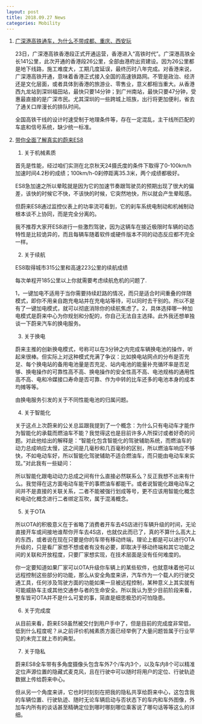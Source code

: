 ```yaml
---
layout: post
title: 2018.09.27 News
categories: Mobility
---
```


1. [广深港高铁通车，为什么不带成都、重庆、西安玩](https://www.huxiu.com/article/264404.html)

    23日，广深港高铁香港段正式开通运营，香港进入“高铁时代”。广深港高铁全长141公里，此次开通的香港段26公里，全部由港府出资建设。因为26公里都是地下线路，施工难度大，工期几度延误，最终历时八年完成。对香港来说，广深港高铁开通，意味着香港正式接入全国的高速铁路网。不管是政治、经济还是文化层面，或者具体到香港的旅游业、零售业，意义都相当重大。从香港西九龙站到深圳福田站，最快只要14分钟；到广州南站，最快只要47分钟，受惠最直接的是广深市民。尤其深圳的一些跨城上班族，出行将更加便利，省去了通关口岸漫长的排队时间。

    全国高铁干线的设计时速受制于地理条件等，存在一定混乱，主干线所匹配的车底和信号系统，缺少统一标准。

2. [带你全面了解真实的蔚来ES8](https://www.huxiu.com/article/264554.html)

    1. 关于机械素质

    首先是性能，经过咱们实测在北京秋天24摄氏度的条件下取得了0-100km/h加速时间4.2秒的成绩；100km/h-0刹停距离35.3米，两个成绩都极好。

    ES8急加速之所以晕眩就是因为它的加速节奏跟驾驶员的预期出现了很大的偏差，该快的时候它不快，不该快的时候，它突然地快，所以就会产生晕眩感。

    但蔚来ES8通过监控仪表上的功率流可看到，它的刹车系统电制动和机械制动根本谈不上协同，而是完全分离的。

    我不推荐大家开ES8进行一些激烈驾驶，因为这辆车在接近极限时车辆的动态特性是比较诡异的，而且每辆车随着软件或硬件版本不同的动态反应都不完全一样。

    2. 关于续航

    ES8取得城市315公里和高速223公里的续航成绩

    每次单程开185公里以上你就需要考虑续航危机的问题了.

    1，一键加电不适用于当你需要持续赶路的情况，而只是适合时间重叠的伴随模式，即你不用亲自跑充电站并在充电站等待，可以同时去干别的。所以不是有了一键加电模式，就可以彻底消除你的续航焦虑了。2，具体选择哪一种加电模式是蔚来中心为你规划和分配的，你自己无法自主选择。此外我还想单独谈一下蔚来汽车的换电服务。

    3. 关于换电

    蔚来主推的创新换电模式，号称可以在3分钟之内完成车辆换电池的操作，听起来很棒。但实际上对这种模式充满了争议：比如换电站网点的分布是否充足、每个换电站的备用电池量是否充足、站内电池的能量补充循环率是否足够、换电操作的可靠性高不高、换电操作的安全性高不高、电池规格的通用性高不高、电和冷媒接口寿命是否可靠、作为中转的比车还多的电池本身的成本均摊等等。

    由换电服务引发的关于不同性能电池的归属问题。

    4. 关于智能化

    关于这点上次蔚来的公关总监跟我提到了一个概念：为什么只有电动车才能作为智能化的承载而燃油车不能？我觉得这也是目前许多人所探讨或者好奇的问题。对此他给出的解释是：“智能化包含智能化的驾驶辅助系统，而燃油车的动力总成响应太慢，这之间是几毫秒和几百毫秒的区别，所以燃油车响应不够快，不如电动车好，所以智能化驾驶辅助不适合燃油车，而只能由电动车来实现。”对此我有一些疑问：
    
    所以智能化跟电动动力总成之间有什么直接必然联系么？反正我想不出来有什么。我觉得在这方面电动车能干的事燃油车都能干。或者说智能化跟电动车之间并不是直接的关联关系，二者不能被强行划成等号，更不应该用智能化概念和电动化概念进行二者绑定互吹，属于混淆概念。 

    5. 关于OTA

    所以OTA的积极意义在于省略了消费者开车去4S店进行车辆升级的时间，无论直接开车或间接地谁帮你开车去4S店，也就仅此而已了，真的不算什么高大上的东西，或者说在现在只要是你的车带有移动终端，理论上都是可以进行OTA升级的，只是看厂家想不想或者有没有必要，即取决于移动终端和其它功能之间的关联和开放程度，只要厂家想实现，在技术层面是没有任何难度的。

    你一定要知道如果厂家可以OTA升级你车辆上的某些软件，也就意味着他可以远程控制这些部分的功能，那么从安全角度来讲，汽车作为一个载人的行驶交通工具，任何涉及驾驶方面的功能如果一旦被远程控制，某种意义上其实就有可能威胁车主或其他交通参与者的生命安全。所以我认为至少目前阶段来看，整车皆可OTA并不是什么可爱的事，简直是细思极恐的可怕隐患。

    6. 关于完成度

    从目前来看，蔚来ES8虽然被交付到用户手中了，但是目前的完成度非常低，低到什么程度呢？从之前评价机械素质方面已经举例了大量问题皆属于行业罕见的未完工就上市的典型。

    7. 关于隐私

    蔚来ES8全车带有多角度摄像头包含车外7个/车内3个，以及车内8个可以精准定位声源位置的隐藏式麦克风，且在行驶中可以随时将用户的定位、行驶轨迹数据上传给蔚来中心。

    但从另一个角度来讲，它也时时刻刻在把我的隐私共享给蔚来中心，这包含我的车辆位置、行驶轨迹、随时无论车辆启动与否状态下的车内和车外图像，外加车内所有的谈话甚至精确定位到哪时哪刻哪位乘客说了哪句话等等这么的详细。